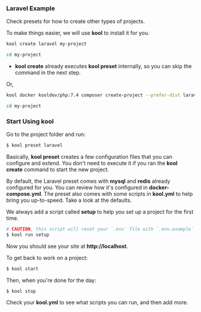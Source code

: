 ### Laravel Example

Check presets for how to create other types of projects.

To make things easier, we will use **kool** to install it for you.

```bash
kool create laravel my-project

cd my-project
```
- **kool create** already executes **kool preset** internally, so you can skip the command in the next step.

Or,

```bash
kool docker kooldev/php:7.4 composer create-project --prefer-dist laravel/laravel my-project

cd my-project
```

### Start Using kool

Go to the project folder and run:

```bash
$ kool preset laravel
```

Basically, **kool preset** creates a few configuration files that you can configure and extend. You don't need to execute it if you ran the **kool create** command to start the new project.

By default, the Laravel preset comes with **mysql** and **redis** already configured for you. You can review how it's configured in **docker-compose.yml**. The preset also comes with some scripts in **kool.yml** to help bring you up-to-speed. Take a look at the defaults.

We always add a script called **setup** to help you set up a project for the first time.

```bash
# CAUTION, this script will reset your `.env` file with `.env.example`
$ kool run setup
```

Now you should see your site at **http://localhost**.

To get back to work on a project:

```bash
$ kool start
```

Then, when you're done for the day:

```bash
$ kool stop
```

Check your **kool.yml** to see what scripts you can run, and then add more.
